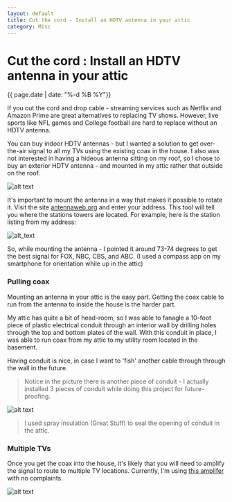```yaml
---
layout: default
title: Cut the cord - Install an HDTV antenna in your attic
category: Misc
---
```


# Cut the cord : Install an HDTV antenna in your attic #

<div class="date">{{ page.date | date: "%-d %B %Y"}}</div>

If you cut the cord and drop cable - streaming services such as Netflix and Amazon Prime are great alternatives to replacing TV shows.  However, live sports like NFL games and College football are hard to replace without an HDTV antenna.

You can buy indoor HDTV antennas - but I wanted a solution to get over-the-air signal to all my TVs using the existing coax in the house.  I also was not interested in having a hideous antenna sitting on my roof, so I chose to buy an exterior HDTV antenna - and mounted in my attic rather that outside on the roof.

![alt text][antenna_1]

It's important to mount the antenna in a way that makes it possible to rotate it.  Visit the site [antennaweb.org](https://www.antennaweb.org/Address) and enter your address.  This tool will tell you where the stations towers are located.  For example, here is the station listing from my address:

![alt_text][antenna_web]

So, while mounting the antenna - I pointed it around 73-74 degrees to get the best signal for FOX, NBC, CBS, and ABC.  (I used a compass app on my smartphone for orientation while up in the attic)

### Pulling coax ###
Mounting an antenna in your attic is the easy part.  Getting the coax cable to run from the antenna to inside the house is the harder part.

My attic has quite a bit of head-room, so I was able to fanagle a 10-foot piece of plastic electrical conduit through an interior wall by drilling holes through the top and bottom plates of the wall.  With this conduit in place, I was able to run coax from my attic to my utility room located in the basement.  

Having conduit is nice, in case I want to 'fish' another cable through through the wall in the future.  

> Notice in the picture there is another piece of conduit - I actually installed 3 pieces of conduit while doing this project for future-proofing.

![alt text][antenna_2]

> I used spray insulation (Great Stuff) to seal the opening of conduit in the attic.

### Multiple TVs ###

Once you get the coax into the house, it's likely that you will need to amplify the signal to route to multiple TV locations.  Currently, I'm using [this amplifer](https://www.amazon.com/Digital-Amplifier-Internet-Signal-Booster/dp/B001EKCGT8/ref=sr_1_3?ie=UTF8&qid=1511135965&sr=8-3&keywords=pct+amplifier) with no complaints.

![alt text][antenna_3]


[antenna_1]:https://s3.amazonaws.com/gregwessels/posts/2017/antenna_1.jpg "Antenna"
[antenna_2]:https://s3.amazonaws.com/gregwessels/posts/2017/antenna_2.jpg "Conduit"
[antenna_3]:https://s3.amazonaws.com/gregwessels/posts/2017/antenna_3.jpg "Amplifier"
[antenna_web]:https://s3.amazonaws.com/gregwessels/posts/2017/antenna_web.png "Antennaweb.org"
